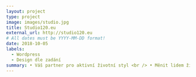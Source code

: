 ```yaml
---
layout: project
type: project
image: images/studio.jpg
title: Studio120.eu
external_url: http://studio120.eu
# All dates must be YYYY-MM-DD format!
date: 2018-10-05
labels:
  - Wordpress
  - Design dle zadání
summary: • Váš partner pro aktivní životní styl <br /> • Měnit lidem životy nejlepšími produkty pro výživu a regulaci váhy na světě
---
```





